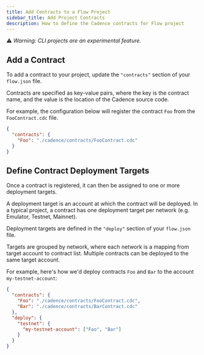 ```yaml
---
title: Add Contracts to a Flow Project
sidebar_title: Add Project Contracts
description: How to define the Cadence contracts for Flow project
---
```


⚠️ _Warning: CLI projects are an experimental feature._

## Add a Contract

To add a contract to your project, update the `"contracts"` section of your `flow.json` file.

Contracts are specified as key-value pairs, where the key is the contract name,
and the value is the location of the Cadence source code.

For example, the configuration below will register the 
contract `Foo` from the `FooContract.cdc` file.

```json
{
  "contracts": {
    "Foo": "./cadence/contracts/FooContract.cdc"
  }
}
```

## Define Contract Deployment Targets

Once a contract is registered, it can then be assigned to one or more deployment targets.

A deployment target is an account at which the contract will be deployed.
In a typical project, a contract has one deployment target per network (e.g. Emulator, Testnet, Mainnet).

Deployment targets are defined in the `"deploy"` section of your `flow.json` file.

Targets are grouped by network, where each network is a mapping from target account to contract list. 
Multiple contracts can be deployed to the same target account.

For example, here's how we'd deploy contracts `Foo` and `Bar` to the account `my-testnet-account`:

```json
{
  "contracts": {
    "Foo": "./cadence/contracts/FooContract.cdc",
    "Bar": "./cadence/contracts/BarContract.cdc"
  },
  "deploy": {
    "testnet": {
      "my-testnet-account": ["Foo", "Bar"]
    }
  }
}
```
